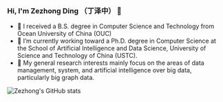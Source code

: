 ### Hi, I'm Zezhong Ding （丁泽中） 👋
- 🤔 I received a B.S. degree in Computer Science and Technology from Ocean University of China (OUC)
- 🔭 I’m currently working toward a Ph.D. degree in Computer Science at the School of Artificial Intelligence and Data Science, University of Science and Technology of China (USTC).
- 🌱 My general research interests mainly focus on the areas of data management, system, and artificial intelligence over big data, particularly big graph data.


![Zezhong's GitHub stats](https://github-readme-stats.vercel.app/api?username=zezhongding&theme=graywhite&show_icons=true)
